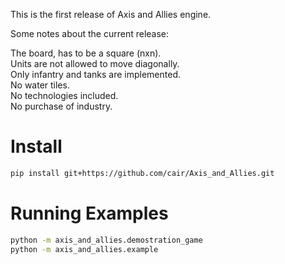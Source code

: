 This is the first release of Axis and Allies engine.

Some notes about the current release:

The board, has to be a square (nxn).  
Units are not allowed to move diagonally.  
Only infantry and tanks are implemented.  
No water tiles.  
No technologies included.  
No purchase of industry.  

# Install
```bash
pip install git+https://github.com/cair/Axis_and_Allies.git
```

# Running Examples
```bash
python -m axis_and_allies.demostration_game
python -m axis_and_allies.example
```


